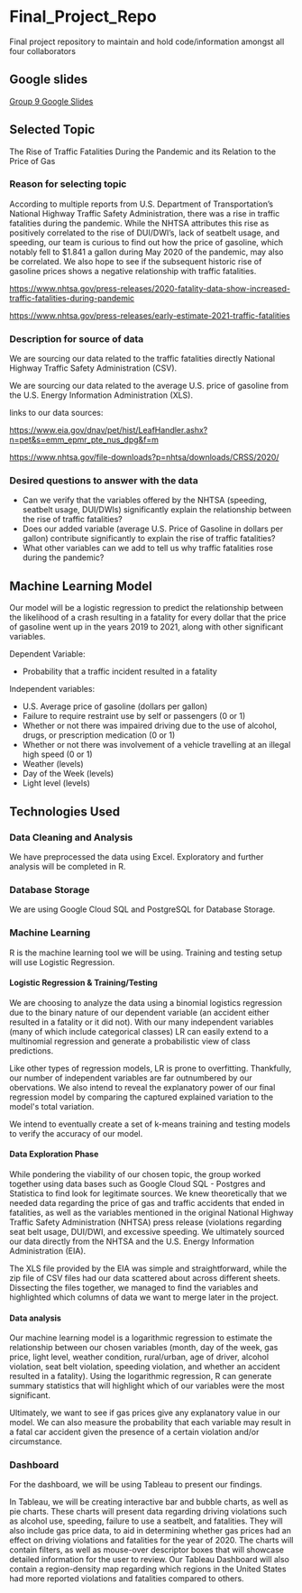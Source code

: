 # Final_Project_Repo
Final project repository to maintain and hold code/information amongst all four collaborators 

## Google slides
[Group 9 Google Slides](https://docs.google.com/presentation/d/1z85IFOMbi_5oYAHke_qazw_QyQq-UAIZADgRrmkzRlQ/edit#slide=id.p)

## Selected Topic 
The Rise of Traffic Fatalities During the Pandemic and its Relation to the Price of Gas


### Reason for selecting topic 
According to multiple reports from U.S. Department of Transportation’s National Highway Traffic Safety Administration, there was a rise in traffic fatalities during the pandemic. While the NHTSA attributes this rise as positively correlated to the rise of DUI/DWI’s, lack of seatbelt usage, and speeding, our team is curious to find out how the price of gasoline, which notably fell to $1.841 a gallon during May 2020 of the pandemic, may also be correlated. We also hope to see if the subsequent historic rise of gasoline prices shows a negative relationship with traffic fatalities.

https://www.nhtsa.gov/press-releases/2020-fatality-data-show-increased-traffic-fatalities-during-pandemic

https://www.nhtsa.gov/press-releases/early-estimate-2021-traffic-fatalities


### Description for source of data 

We are sourcing our data related to the traffic fatalities directly National Highway Traffic Safety Administration (CSV). 

We are sourcing our data related to the average U.S. price of gasoline from the U.S. Energy Information Administration (XLS).

links to our data sources:

https://www.eia.gov/dnav/pet/hist/LeafHandler.ashx?n=pet&s=emm_epmr_pte_nus_dpg&f=m

https://www.nhtsa.gov/file-downloads?p=nhtsa/downloads/CRSS/2020/


### Desired questions to answer with the data 

- Can we verify that the variables offered by the NHTSA (speeding, seatbelt usage, DUI/DWIs) significantly explain the relationship between the rise of traffic fatalities?
- Does our added variable (average U.S. Price of Gasoline in dollars per gallon) contribute significantly to explain the rise of traffic fatalities?
- What other variables can we add to tell us why traffic fatalities rose during the pandemic?

## Machine Learning Model

Our model will be a logistic regression to predict the relationship between the likelihood of a crash resulting in a fatality for every dollar that the price of gasoline went up in the years 2019 to 2021, along with other significant variables.

Dependent Variable: 
- Probability that a traffic incident resulted in a fatality

Independent variables:
- U.S. Average price of gasoline (dollars per gallon)
-	Failure to require restraint use by self or passengers (0 or 1)
-	Whether or not there was impaired driving due to the use of alcohol, drugs, or prescription medication (0 or 1)
-	Whether or not there was involvement of a vehicle travelling at an illegal high speed (0 or 1)
-	Weather (levels)
-	Day of the Week (levels)
-	Light level (levels)

## Technologies Used

### Data Cleaning and Analysis
We have preprocessed the data using Excel. Exploratory and further analysis will be completed in R.

### Database Storage
We are using Google Cloud SQL and PostgreSQL for Database Storage.

### Machine Learning
R is the machine learning tool we will be using. Training and testing setup will use Logistic Regression.

#### Logistic Regression & Training/Testing

We are choosing to analyze the data using a binomial logistics regression due to the binary nature of our dependent variable (an accident either resulted in a fatality or it did not). With our many independent variables (many of which include categorical classes) LR can easily extend to a multinomial regression and generate a probabilistic view of class predictions.

Like other types of regression models, LR is prone to overfitting. Thankfully, our number of independent variables are far outnumbered by our obervations. We also intend to reveal the explanatory power of our final regression model by comparing the captured explained variation to the model's total variation.

We intend to eventually create a set of k-means training and testing models to verify the accuracy of our model.

#### Data Exploration Phase 

While pondering the viability of our chosen topic, the group worked together using data bases such as Google Cloud SQL - Postgres and Statistica to find look for legitimate sources. We knew theoretically that we needed data regarding the price of gas and traffic accidents that ended in fatalities, as well as the variables mentioned in the original National Highway Traffic Safety Administration (NHTSA) press release (violations regarding seat belt usage, DUI/DWI, and excessive speeding. We ultimately sourced our data directly from the NHTSA and the U.S. Energy Information Administration (EIA).

The XLS file provided by the EIA was simple and straightforward, while the zip file of CSV files had our data scattered about across different sheets. Dissecting the files together, we managed to find the variables and highlighted which columns of data we want to merge later in the project.

#### Data analysis

Our machine learning model is a logarithmic regression to estimate the relationship between our chosen variables (month, day of the week, gas price, light level, weather condition, rural/urban, age of driver, alcohol violation, seat belt violation, speeding violation, and whether an accident resulted in a fatality). Using the logarithmic regression, R can generate summary statistics that will highlight which of our variables were the most significant.

Ultimately, we want to see if gas prices give any explanatory value in our model. We can also measure the probability that each variable may result in a fatal car accident given the presence of a certain violation and/or circumstance.

### Dashboard
For the dashboard, we will be using Tableau to present our findings.

In Tableau, we will be creating interactive bar and bubble charts, as well as pie charts. These charts will present data regarding driving violations such as alcohol use, speeding, failure to use a seatbelt, and fatalities. They will also include gas price data, to aid in determining whether gas prices had an effect on driving violations and fatalities for the year of 2020. The charts will contain filters, as well as mouse-over descriptor boxes that will showcase detailed information for the user to review. Our Tableau Dashboard will also contain a region-density map regarding which regions in the United States had more reported violations and fatalities compared to others.
